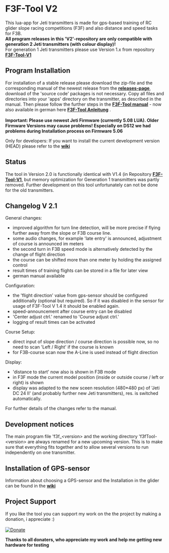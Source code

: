 # F3F-Tool V2
This lua-app for Jeti transmitters is made for gps-based training of RC glider slope racing competitions (F3F) and also distance and speed tasks for F3B.<br>
**All program releases in this 'V2'-repository are only compatible with generation 2 Jeti transmitters (with colour display)!**<br>
For generation 1 Jeti transmitters please use Version 1.x from repository [**F3F-Tool-V1**](https://github.com/frank-sc/F3F-Tool-V1) 

## Program Installation
For installation of a stable release please download the zip-file and the corresponding manual of the newest release from the [**releases-page**](https://github.com/frank-sc/F3F-Tool-V2/releases), download of the 'source code' packages is not necessary. Copy all files and directories into your 'apps' directory on the transmitter, as described in the manual. Then please follow the further steps in the [**F3F-Tool manual**](docs/F3F-Tool%20Manual.md) - now also available in german here [**F3F-Tool Anleitung**](docs/F3F-Tool%20Anleitung.md) .<br><br>
**Important: Please use newest Jeti Firmware (currently 5.08 LUA). Older Firmware Versions may cause problems! Especially on DS12 we had problems during Installation process on Firmware 5.06**

Only for developers: If you want to install the current development version (HEAD) please refer to the [**wiki**](https://github.com/frank-sc/F3F-Tool-V2/wiki)

## Status
The tool in Version 2.0 is functionally identical with V1.4 (in Repository [**F3F-Tool-V1**](https://github.com/frank-sc/F3F-Tool-V1), but memory optimization for Generation 1 transmitters was partly removed. Further development on this tool unfortunately can not be done for the old transmitters.

## Changelog V 2.1
General changes:
- improved algorithm for turn line detection, will be more precise if flying further away from the slope or F3B course line.
- some audio changes, for example 'late entry' is announced, adjustment of course is announced im meters
- the second turn in F3B speed mode is alternatively detected by the change of flight direction
- the course can be shifted more than one meter by holding the assigned control
- result times of training flights can be stored in a file for later view
- german manual available

Configuration:
- the 'flight direction' value from gps-sensor should be configured additionally (optional but required). So if it was disabled in the sensor for usage of F3F-Tool V 1.4 it should be enabled again.
- speed-announcement after course entry can be disabled
- 'Center adjust ctrl.' renamed to 'Course adjust ctrl.'
- logging of result times can be activated

Course Setup:
- direct input of slope direction / course direction is possible now, so no need to scan 'Left / Right' if the course is known
- for F3B-course scan now the A-Line is used instead of flight direction

Display:
- 'distance to start' now also is shown in F3B mode
- in F3F mode the current model position (inside or outside course / left or right) is shown
- display was adapted to the new sceen resolution (480*480 px) of 'Jeti DC 24 II' (and probably further new Jeti transmitters), res. is switched automatically.

For further details of the changes refer to the manual.

## Development notices
The main program file 'f3f_\<version\> and the working directory 'f3fTool-\<version\> are always renamed for a new upcoming version. This is to make sure that everything fits together and to allow several versions to run independently on one transmitter.

## Installation of GPS-sensor
Information about choosing a GPS-sensor and the Installation in the glider can be found in the [**wiki**](https://github.com/frank-sc/F3F-Tool-V2/wiki)

## Project Support
If you like the tool you can support my work on the the project by making a donation, i appreciate :)<br><br>
[![Donate](https://www.paypalobjects.com/en_US/i/btn/btn_donateCC_LG.gif)](https://www.PayPal.Me/f3frank)<br>

**Thanks to all donaters, who appreciate my work and help me getting new hardware for testing**
